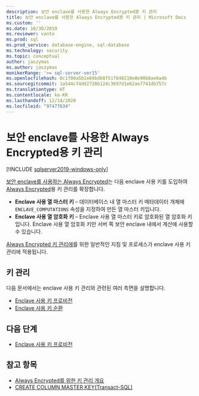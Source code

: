 ```yaml
---
description: 보안 enclave를 사용한 Always Encrypted용 키 관리
title: 보안 enclave를 사용한 Always Encrypted용 키 관리 | Microsoft Docs
ms.custom: ''
ms.date: 10/30/2019
ms.reviewer: vanto
ms.prod: sql
ms.prod_service: database-engine, sql-database
ms.technology: security
ms.topic: conceptual
author: jaszymas
ms.author: jaszymas
monikerRange: '>= sql-server-ver15'
ms.openlocfilehash: 0c1f00a5b1e69bdb8f51f848210e8e90b0ae6a4b
ms.sourcegitcommit: 1a544cf4dd2720b124c3697d1e62ae7741db757c
ms.translationtype: HT
ms.contentlocale: ko-KR
ms.lasthandoff: 12/14/2020
ms.locfileid: "97477634"
---
```

# <a name="manage-keys-for-always-encrypted-with-secure-enclaves"></a>보안 enclave를 사용한 Always Encrypted용 키 관리
[!INCLUDE [sqlserver2019-windows-only](../../../includes/applies-to-version/sqlserver2019-windows-only.md)]

[보안 enclave를 사용하는 Always Encrypted](always-encrypted-enclaves.md)는 다음 enclave 사용 키를 도입하여 [Always Encrypted](always-encrypted-database-engine.md)용 키 관리를 확장합니다. 

- **Enclave 사용 열 마스터 키** – 데이터베이스 내 열 마스터 키 메타데이터 개체에 `ENCLAVE_COMPUTATIONS` 속성을 지정하여 만든 열 마스터 키입니다. 
- **Enclave 사용 열 암호화 키** – Enclave 사용 열 마스터 키로 암호화된 열 암호화 키입니다. Enclave 사용 열 암호화 키만 서버 쪽 보안 enclave 내에서 계산에 사용할 수 있습니다. 

[Always Encrypted 키 관리에](overview-of-key-management-for-always-encrypted.md)를 위한 일반적인 지침 및 프로세스가 enclave 사용 키 관리에 적용됩니다. 

## <a name="managing-keys"></a>키 관리

다음 문서에서는 enclave 사용 키 관리와 관련된 여러 측면을 설명합니다.

- [Enclave 사용 키 프로비전](always-encrypted-enclaves-provision-keys.md)
- [Enclave 사용 키 순환](always-encrypted-enclaves-rotate-keys.md)

## <a name="next-steps"></a>다음 단계
- [Enclave 사용 키 프로비전](always-encrypted-enclaves-provision-keys.md)

## <a name="see-also"></a>참고 항목  
- [Always Encrypted를 위한 키 관리 개요](overview-of-key-management-for-always-encrypted.md)
- [CREATE COLUMN MASTER KEY(Transact-SQL)](../../../t-sql/statements/create-column-master-key-transact-sql.md)
